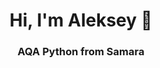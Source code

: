 <div id="header" align="center">
    <h1>Hi, I'm Aleksey 👋</h1>
    <h3> AQA Python from Samara</h3>
</div>

